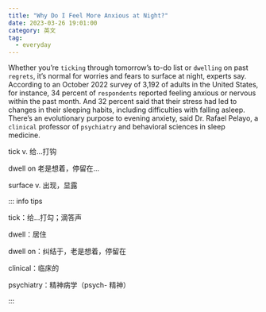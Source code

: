 ```yaml
---
title: "Why Do I Feel More Anxious at Night?"
date: 2023-03-26 19:01:00
category: 英文
tag:
  - everyday
---
```


Whether you’re `ticking` through tomorrow’s to-do list or `dwelling` on past `regrets`, it’s normal for worries and fears to surface at night, experts say. According to an October 2022 survey of 3,192 of adults in the United States, for instance, 34 percent of `respondents` reported feeling anxious or nervous within the past month. And 32 percent said that their stress had led to changes in their sleeping habits, including difficulties with falling asleep. There’s an evolutionary purpose to evening anxiety, said Dr. Rafael Pelayo, a `clinical` professor of `psychiatry` and behavioral sciences in sleep medicine.

tick v. 给...打钩

dwell on 老是想着，停留在...

surface v. 出现，显露

::: info tips

tick：给...打勾；滴答声

dwell：居住

dwell on：纠结于，老是想着，停留在

clinical：临床的

psychiatry：精神病学（psych- 精神）

:::
